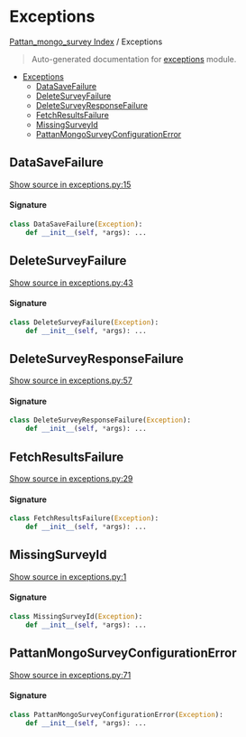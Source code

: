 # Exceptions

[Pattan_mongo_survey Index](./README.md#pattan_mongo_survey-index) / Exceptions

> Auto-generated documentation for [exceptions](../src/pattan_mongo_survey/exceptions.py) module.

- [Exceptions](#exceptions)
  - [DataSaveFailure](#datasavefailure)
  - [DeleteSurveyFailure](#deletesurveyfailure)
  - [DeleteSurveyResponseFailure](#deletesurveyresponsefailure)
  - [FetchResultsFailure](#fetchresultsfailure)
  - [MissingSurveyId](#missingsurveyid)
  - [PattanMongoSurveyConfigurationError](#pattanmongosurveyconfigurationerror)

## DataSaveFailure

[Show source in exceptions.py:15](../src/pattan_mongo_survey/exceptions.py#L15)

#### Signature

```python
class DataSaveFailure(Exception):
    def __init__(self, *args): ...
```



## DeleteSurveyFailure

[Show source in exceptions.py:43](../src/pattan_mongo_survey/exceptions.py#L43)

#### Signature

```python
class DeleteSurveyFailure(Exception):
    def __init__(self, *args): ...
```



## DeleteSurveyResponseFailure

[Show source in exceptions.py:57](../src/pattan_mongo_survey/exceptions.py#L57)

#### Signature

```python
class DeleteSurveyResponseFailure(Exception):
    def __init__(self, *args): ...
```



## FetchResultsFailure

[Show source in exceptions.py:29](../src/pattan_mongo_survey/exceptions.py#L29)

#### Signature

```python
class FetchResultsFailure(Exception):
    def __init__(self, *args): ...
```



## MissingSurveyId

[Show source in exceptions.py:1](../src/pattan_mongo_survey/exceptions.py#L1)

#### Signature

```python
class MissingSurveyId(Exception):
    def __init__(self, *args): ...
```



## PattanMongoSurveyConfigurationError

[Show source in exceptions.py:71](../src/pattan_mongo_survey/exceptions.py#L71)

#### Signature

```python
class PattanMongoSurveyConfigurationError(Exception):
    def __init__(self, *args): ...
```